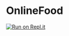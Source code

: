 # OnlineFood
[![Run on Repl.it](https://replit.com/badge/github/nishant7308/OnlineFood)](https://replit.com/new/github/nishant7308/OnlineFood)
